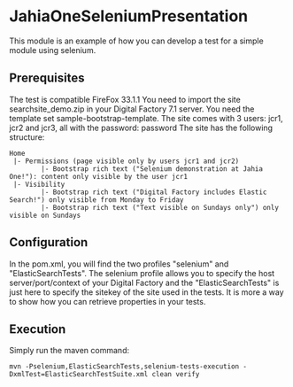 # JahiaOneSeleniumPresentation
This module is an example of how you can develop a test for a simple module using selenium.

## Prerequisites
The test is compatible FireFox 33.1.1
You need to import the site searchsite_demo.zip in your Digital Factory 7.1 server. You need the template set sample-bootstrap-template. The site comes with 3 users: jcr1, jcr2 and jcr3, all with the password: password
The site has the following structure:
```
Home
 |- Permissions (page visible only by users jcr1 and jcr2)
        |- Bootstrap rich text ("Selenium demonstration at Jahia One!"): content only visible by the user jcr1
 |- Visibility
        |- Bootstrap rich text ("Digital Factory includes Elastic Search!") only visible from Monday to Friday
        |- Bootstrap rich text ("Text visible on Sundays only") only visible on Sundays
```
## Configuration
In the pom.xml, you will find the two profiles "selenium" and "ElasticSearchTests". The selenium profile allows you to specify the host server/port/context of your Digital Factory and the "ElasticSearchTests" is just here to specify the sitekey of the site used in the tests. It is more a way to show how you can retrieve properties in your tests.
 
## Execution
Simply run the maven command:

`
mvn -Pselenium,ElasticSearchTests,selenium-tests-execution -DxmlTest=ElasticSearchTestSuite.xml clean verify 
`
